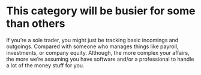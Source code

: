 # This category will be busier for some than others

If you’re a sole trader, you might just be tracking basic incomings and outgoings. Compared with someone who manages things like payroll, investments, or company equity. Although, the more complex your affairs, the more we’re assuming you have software and/or a professional to handle a lot of the money stuff for you.

